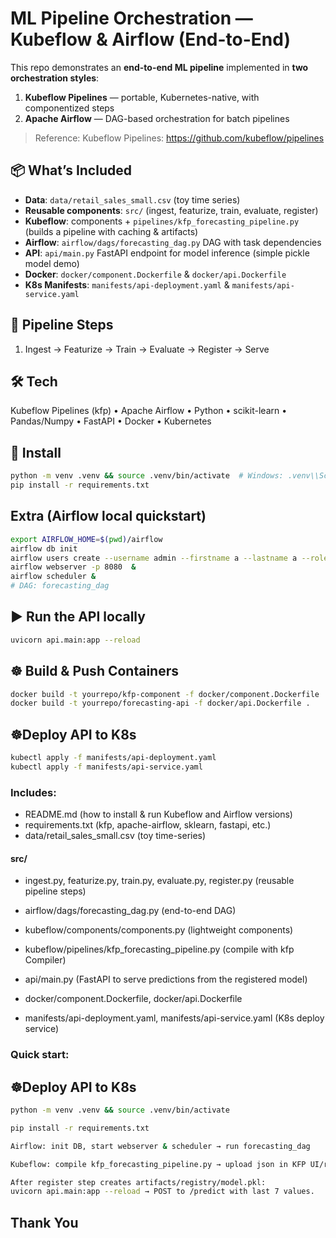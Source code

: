 # ML Pipeline Orchestration — Kubeflow & Airflow (End-to-End)

This repo demonstrates an **end-to-end ML pipeline** implemented in **two orchestration styles**:

1) **Kubeflow Pipelines** — portable, Kubernetes-native, with componentized steps  
2) **Apache Airflow** — DAG-based orchestration for batch pipelines

> Reference: Kubeflow Pipelines: https://github.com/kubeflow/pipelines

## 📦 What’s Included
- **Data**: `data/retail_sales_small.csv` (toy time series)
- **Reusable components**: `src/` (ingest, featurize, train, evaluate, register)
- **Kubeflow**: components + `pipelines/kfp_forecasting_pipeline.py` (builds a pipeline with caching & artifacts)
- **Airflow**: `airflow/dags/forecasting_dag.py` DAG with task dependencies
- **API**: `api/main.py` FastAPI endpoint for model inference (simple pickle model demo)
- **Docker**: `docker/component.Dockerfile` & `docker/api.Dockerfile`
- **K8s Manifests**: `manifests/api-deployment.yaml` & `manifests/api-service.yaml`

## 🧱 Pipeline Steps
1. Ingest → Featurize → Train → Evaluate → Register → Serve

## 🛠 Tech
Kubeflow Pipelines (kfp) • Apache Airflow • Python • scikit-learn • Pandas/Numpy • FastAPI • Docker • Kubernetes

## 🔧 Install
```bash
python -m venv .venv && source .venv/bin/activate  # Windows: .venv\\Scripts\\activate
pip install -r requirements.txt
```
## Extra (Airflow local quickstart)
```bash
export AIRFLOW_HOME=$(pwd)/airflow
airflow db init
airflow users create --username admin --firstname a --lastname a --role Admin --email a@a.com --password admin
airflow webserver -p 8080  &
airflow scheduler &
# DAG: forecasting_dag
```
## ▶️ Run the API locally
```bash
uvicorn api.main:app --reload
```
## ☸️ Build & Push Containers
```bash
docker build -t yourrepo/kfp-component -f docker/component.Dockerfile .
docker build -t yourrepo/forecasting-api -f docker/api.Dockerfile .
```
## ☸️Deploy API to K8s
```bash
kubectl apply -f manifests/api-deployment.yaml
kubectl apply -f manifests/api-service.yaml

```


### Includes:

- README.md (how to install & run Kubeflow and Airflow versions)
- requirements.txt (kfp, apache-airflow, sklearn, fastapi, etc.)
- data/retail_sales_small.csv (toy time-series)

#### src/
   - ingest.py, featurize.py, train.py, evaluate.py, register.py (reusable pipeline steps)

- airflow/dags/forecasting_dag.py (end-to-end DAG)
- kubeflow/components/components.py (lightweight components)
- kubeflow/pipelines/kfp_forecasting_pipeline.py (compile with kfp Compiler)
- api/main.py (FastAPI to serve predictions from the registered model)
- docker/component.Dockerfile, docker/api.Dockerfile
- manifests/api-deployment.yaml, manifests/api-service.yaml (K8s deploy service)

### Quick start:
## ☸️Deploy API to K8s
```bash
python -m venv .venv && source .venv/bin/activate

pip install -r requirements.txt

Airflow: init DB, start webserver & scheduler → run forecasting_dag

Kubeflow: compile kfp_forecasting_pipeline.py → upload json in KFP UI/run

After register step creates artifacts/registry/model.pkl:
uvicorn api.main:app --reload → POST to /predict with last 7 values.
```


## Thank You

